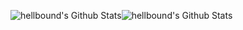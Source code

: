 <img align="center" style="padding:0" src="https://hellbound-readme-stats.vercel.app/api?username=hellbound1337&&show_icons=true&count_private=true&hide_border=true&hide_title=true&bg_color=ffffff" alt="hellbound's Github Stats"><img align="center" style="padding:0" src="https://hellbound-readme-stats.vercel.app/api/top-langs/?username=hellbound1337&hide_border=true&bg_color=ffffff" alt="hellbound's Github Stats">
